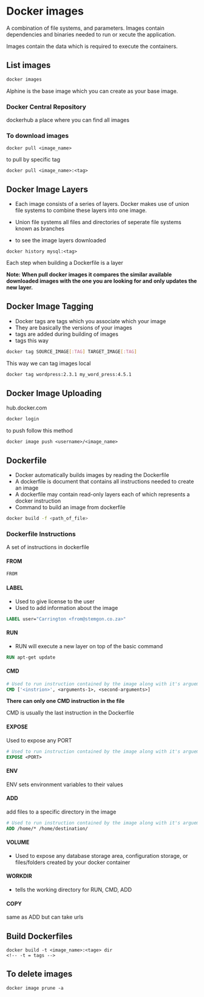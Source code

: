 # Docker images

A combination of file systems, and parameters. Images contain dependencies and binaries needed to run or xecute the application.

Images contain the data which is required to execute the containers.

## List images

```bash
docker images
```

Alphine is the base image which you can create as your base image.

### Docker Central Repository

dockerhub a place where you can find all images


### To download images

```
docker pull <image_name>
```

to pull by specific tag

```
docker pull <image_name>:<tag>
```

## Docker Image Layers

- Each image consists of a series of layers. Docker makes use of union file systems to combine these layers into one image.

- Union file systems all files and directories of seperate file systems known as branches

- to see the image layers downloaded

```
docker history mysql:<tag>
```

Each step when building a Dockerfile is a layer

__Note: When pull docker images it compares the similar available downloaded images with the one you are looking for and only updates the new layer.__

## Docker Image Tagging
- Docker tags are tags which you associate which your image
- They are basically the versions of your images
- tags are added during building of images
- tags this way
```bash
docker tag SOURCE_IMAGE[:TAG] TARGET_IMAGE[:TAG]
```

This way we can tag images local
```bash
docker tag wordpress:2.3.1 my_word_press:4.5.1
```
## Docker Image Uploading

hub.docker.com
```bash
docker login
```

to push follow this method

```
docker image push <username>/<image_name>
```

## Dockerfile

-   Docker automatically builds images by reading the Dockerfile 
-   A dockerfile is document that contains all instructions needed to create an image
-   A dockerfile may contain read-only layers each of which represents a docker instruction
-   Command to build an image from dockerfile
```bash
docker build -f <path_of_file>
```

### Dockerfile Instructions
A set of instructions in dockerfile
#### FROM
```bash
FROM

```
#### LABEL

-   Used to give license to the user
-   Used to add information about the image

```Dockerfile
LABEL user="Carrington <from@stemgon.co.za>"

```
#### RUN
-   RUN will execute a new layer on top of the basic command

```Dockerfile
RUN apt-get update

```
#### CMD
```Dockerfile
# Used to run instruction contained by the image along with it's arguementa
CMD ['<instrion>', <arguments-1>, <second-arguments>]

```

__There can only one CMD instruction in the file__

CMD is usually the last instruction in the Dockerfile

#### EXPOSE

Used to expose any PORT

```Dockerfile
# Used to run instruction contained by the image along with it's arguementa
EXPOSE <PORT>
```
#### ENV

ENV sets environment variables to their values

#### ADD
add files to a specific directory in the image

```Dockerfile
# Used to run instruction contained by the image along with it's arguementa
ADD /home/* /home/destination/
```
#### VOLUME
-   Used to expose any database storage area, configuration storage, or files/folders created by your docker container

#### WORKDIR

-   tells the working directory for RUN, CMD, ADD

#### COPY

same as ADD but can take urls


## Build Dockerfiles

```Dokcerfile
docker build -t <image_name>:<tage> dir
<!-- -t = tags -->
```

## To delete images

```
docker image prune -a
```